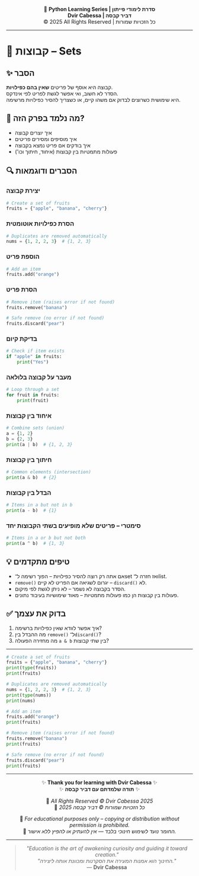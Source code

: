 <!-- DC_HEADER_START -->
<div align="center">

🐍 **Python Learning Series | סדרת לימודי פייתון**  
**Dvir Cabessa | דביר קבסה**  
© 2025 All Rights Reserved | כל הזכויות שמורות

</div>

---
<!-- DC_HEADER_END -->

# 📘 קבוצות – Sets

## ✨ הסבר

קבוצה היא אוסף של פריטים **שאין בהם כפילויות**.  
הסדר לא חשוב, ואי אפשר לגשת לפריט לפי אינדקס.  
היא שימושית כשרוצים לבדוק אם משהו קיים, או כשצריך להסיר כפילויות מרשימה.

## 🧠 מה נלמד בפרק הזה?
- איך יוצרים קבוצה
- איך מוסיפים ומסירים פריטים
- איך בודקים אם פריט נמצא בקבוצה
- פעולות מתמטיות בין קבוצות (איחוד, חיתוך וכו')

## 🔍 הסברים ודוגמאות

### יצירת קבוצה
```python
# Create a set of fruits
fruits = {"apple", "banana", "cherry"}
```

### הסרת כפילויות אוטומטית
```python
# Duplicates are removed automatically
nums = {1, 2, 2, 3}  # {1, 2, 3}
```

### הוספת פריט
```python
# Add an item
fruits.add("orange")
```

### הסרת פריט
```python
# Remove item (raises error if not found)
fruits.remove("banana")

# Safe remove (no error if not found)
fruits.discard("pear")
```

### בדיקת קיום
```python
# Check if item exists
if "apple" in fruits:
    print("Yes")
```

### מעבר על קבוצה בלולאה
```python
# Loop through a set
for fruit in fruits:
    print(fruit)
```

### איחוד בין קבוצות
```python
# Combine sets (union)
a = {1, 2}
b = {2, 3}
print(a | b)  # {1, 2, 3}
```

### חיתוך בין קבוצות
```python
# Common elements (intersection)
print(a & b)  # {2}
```

### הבדל בין קבוצות
```python
# Items in a but not in b
print(a - b)  # {1}
```

### סימטרי – פריטים שלא מופיעים בשתי הקבוצות יחד
```python
# Items in a or b but not both
print(a ^ b)  # {1, 3}
```

## 💡 טיפים מתקדמים

* אם אתה רק רוצה להסיר כפילויות – הפוך רשימה ל־set ואז חזרה ל־list.
* `remove()` יגרום לשגיאה אם הפריט לא קיים – `discard()` לא.
* הסדר בקבוצה לא נשמר – לא ניתן לגשת לפי מיקום.
* פעולות בין קבוצות הן כמו פעולות מתמטיות – מאוד שימושיות בעיבוד נתונים.

## ✅ בדוק את עצמך

1. איך אפשר לוודא שאין כפילויות ברשימה?
2. מה ההבדל בין `remove()` ל־`discard()`?
3. מה מחזירה הפעולה `a & b` בין שתי קבוצות?

---
``` python
# Create a set of fruits
fruits = {"apple", "banana", "cherry"}
print(type(fruits))
print(fruits)

# Duplicates are removed automatically
nums = {1, 2, 2, 3}  # {1, 2, 3}
print(type(nums))
print(nums)

# Add an item
fruits.add("orange")
print(fruits)

# Remove item (raises error if not found)
fruits.remove("banana")
print(fruits)

# Safe remove (no error if not found)
fruits.discard("pear")
print(fruits)
```

<!-- DC_FOOTER_START -->
---

<div align="center">

✨ **Thank you for learning with Dvir Cabessa** ✨  
✨ **תודה שלמדתם עם דביר קבסה** ✨  

📘 *All Rights Reserved © Dvir Cabessa 2025*  
📘 *כל הזכויות שמורות © דביר קבסה 2025*  

🔗 *For educational purposes only – copying or distribution without permission is prohibited.*  
🔗 *החומר נועד לשימוש חינוכי בלבד — אין להעתיק או להפיץ ללא אישור.*

---

> _"Education is the art of awakening curiosity and guiding it toward creation."_  
> _"החינוך הוא אמנות המעירה את הסקרנות ומכוונת אותה ליצירה."_  
> — **Dvir Cabessa**

</div>
<!-- DC_FOOTER_END -->

